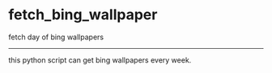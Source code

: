 # fetch_bing_wallpaper
fetch day of bing wallpapers

---
this python script can get bing wallpapers every week. 
